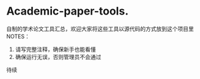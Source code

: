 # Academic-paper-tools.
自制的学术论文工具汇总，欢迎大家将这些工具以源代码的方式放到这个项目里
NOTES：
1. 请写完整注释，确保新手也能看懂
2. 确保运行无误，否则管理员不会通过

待续
